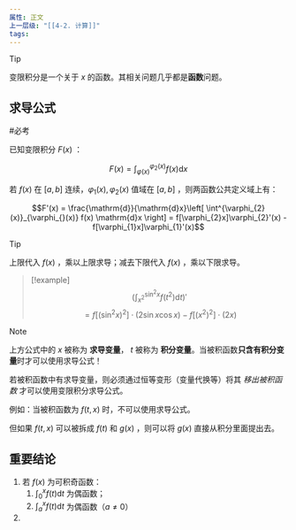 ```yaml
---
属性: 正文
上一层级: "[[4-2. 计算]]"
tags:
---
```


> [!tip] 
> 变限积分是一个关于 $x$ 的函数。其相关问题几乎都是**函数**问题。

## 求导公式

#必考

已知变限积分 $F(x)$ ：

$$F(x) = \int^{\varphi_{2}(x)}_{\varphi_{}(x)} f(x) \mathrm{d}x$$

若 $f(x)$ 在 $[a,b]$ 连续，$\varphi_{1}(x), \varphi_{2}(x)$ 值域在 $[a,b]$ ，则两函数公共定义域上有：

$$F'(x) = \frac{\mathrm{d}}{\mathrm{d}x}\left[ \int^{\varphi_{2}(x)}_{\varphi_{}(x)} f(x) \mathrm{d}x \right] = f[\varphi_{2}x]\varphi_{2}'(x) - f[\varphi_{1}x]\varphi_{1}'(x)$$

> [!tip] 
> 上限代入 $f(x)$ ，乘以上限求导；减去下限代入 $f(x)$ ，乘以下限求导。

> [!example] 
> $$\left( \int^{\sin^{2}x}_{x^{2}} f(t^{2}) \mathrm{d}t \right)'$$
> $$= f[(\sin^{2}x)^{2}] \cdot (2 \sin x \cos x) - f[(x^{2})^{2}] \cdot (2x)$$

> [!note] 
> 上方公式中的 $x$ 被称为 **求导变量**， $t$ 被称为 **积分变量**。当被积函数**只含有积分变量**时才可以使用求导公式！
> 
> 若被积函数中有求导变量，则必须通过恒等变形（变量代换等）将其 *移出被积函数* 才可以使用变限积分求导公式。
> 
> 例如：当被积函数为 $f(t, x)$ 时，不可以使用求导公式。
> 
> 但如果 $f(t, x)$ 可以被拆成 $f(t)$ 和 $g(x)$ ，则可以将 $g(x)$ 直接从积分里面提出去。

## 重要结论

1. 若 $f(x)$ 为可积奇函数：
	1. $\int^{x}_{0} f(t) \mathrm{d}t$ 为偶函数；
	2. $\int^{x}_{a} f(t) \mathrm{d}t$ 为偶函数（$a\ne0$）
2. 